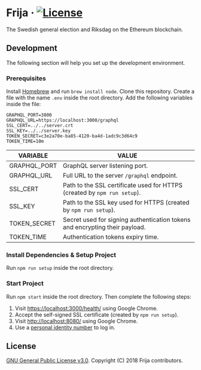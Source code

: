 # Frija &middot; [![License](https://img.shields.io/github/license/robshape/frija.svg)](./LICENSE)
The Swedish general election and Riksdag on the Ethereum blockchain.

## Development
The following section will help you set up the development environment.

### Prerequisites
Install [Homebrew](https://brew.sh/) and run `brew install node`. Clone this repository. Create a file with the name `.env` inside the root directory. Add the following variables inside the file:
```
GRAPHQL_PORT=3000
GRAPHQL_URL=https://localhost:3000/graphql
SSL_CERT=../../server.crt
SSL_KEY=../../server.key
TOKEN_SECRET=c3e2a70e-ba85-4120-ba4d-1adc9c3d64c9
TOKEN_TIME=10m
```

|VARIABLE|VALUE|
|--------|-----|
|GRAPHQL_PORT|GraphQL server listening port.|
|GRAPHQL_URL|Full URL to the server `/graphql` endpoint.|
|SSL_CERT|Path to the SSL certificate used for HTTPS (created by `npm run setup`).|
|SSL_KEY|Path to the SSL key used for HTTPS (created by `npm run setup`).|
|TOKEN_SECRET|Secret used for signing authentication tokens and encrypting their payload.|
|TOKEN_TIME|Authentication tokens expiry time.|

### Install Dependencies & Setup Project
Run `npm run setup` inside the root directory.

### Start Project
Run `npm start` inside the root directory. Then complete the following steps:
1. Visit [https://localhost:3000/health/](https://localhost:3000/health/) using Google Chrome.
2. Accept the self-signed SSL certificate (created by `npm run setup`).
3. Visit [http://localhost:8080/](http://localhost:8080/) using Google Chrome.
4. Use a [personal identity number](./docs/CREDENTIALS.md) to log in.

## License
[GNU General Public License v3.0](./LICENSE). Copyright (C) 2018 Frija contributors.
